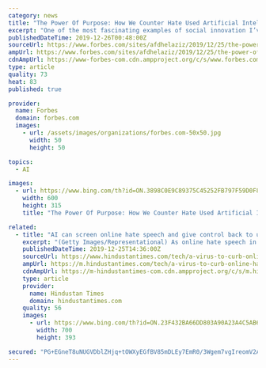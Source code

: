 ```yaml
---
category: news
title: "The Power Of Purpose: How We Counter Hate Used Artificial Intelligence To Battle Hate Speech Online"
excerpt: "One of the most fascinating examples of social innovation I’ve been tracking recently was the We Counter Hate platform, by Seattle-based agency POSSIBLE (now part of Wunderman Thompson Seattle) that sought to reduce hate speech on Twitter by turning retweets of these hateful messages into donations for a good cause. Here’s how it worked ..."
publishedDateTime: 2019-12-26T00:48:00Z
sourceUrl: https://www.forbes.com/sites/afdhelaziz/2019/12/25/the-power-of-purpose-how-we-counter-hate-used-artificial-intelligence-to-battle-hate-speech-online/
ampUrl: https://www.forbes.com/sites/afdhelaziz/2019/12/25/the-power-of-purpose-how-we-counter-hate-used-artificial-intelligence-to-battle-hate-speech-online/amp/
cdnAmpUrl: https://www-forbes-com.cdn.ampproject.org/c/s/www.forbes.com/sites/afdhelaziz/2019/12/25/the-power-of-purpose-how-we-counter-hate-used-artificial-intelligence-to-battle-hate-speech-online/amp/
type: article
quality: 73
heat: 83
published: true

provider:
  name: Forbes
  domain: forbes.com
  images:
    - url: /assets/images/organizations/forbes.com-50x50.jpg
      width: 50
      height: 50

topics:
  - AI

images:
  - url: https://www.bing.com/th?id=ON.3898C0E9C89375C45252FB797F59D0F8
    width: 600
    height: 315
    title: "The Power Of Purpose: How We Counter Hate Used Artificial Intelligence To Battle Hate Speech Online"

related:
  - title: "AI can screen online hate speech and give control back to users: New research"
    excerpt: "(Getty Images/Representational) As online hate speech in India and elsewhere is increasingly seen as a threat to democracy, researchers are developing artificial intelligence that ... their proposal in the journal Ethics and Information Technology."
    publishedDateTime: 2019-12-25T14:36:00Z
    sourceUrl: https://www.hindustantimes.com/tech/a-virus-to-curb-online-hate-speech-possible-says-new-research/story-pTltd2HQf4TrsRtuK7b4JI.html
    ampUrl: https://m.hindustantimes.com/tech/a-virus-to-curb-online-hate-speech-possible-says-new-research/story-pTltd2HQf4TrsRtuK7b4JI_amp.html
    cdnAmpUrl: https://m-hindustantimes-com.cdn.ampproject.org/c/s/m.hindustantimes.com/tech/a-virus-to-curb-online-hate-speech-possible-says-new-research/story-pTltd2HQf4TrsRtuK7b4JI_amp.html
    type: article
    provider:
      name: Hindustan Times
      domain: hindustantimes.com
    quality: 56
    images:
      - url: https://www.bing.com/th?id=ON.23F432BA66DD803A90A23A4C5AB6CC17
        width: 700
        height: 393

secured: "PG+EGneT8uNUGVDblZHjq+tOWXyEGfBV85mDLEy7EmR0/3Wgem7vgIreomV2AKzbiYh6rhRrqM86s0/UXHp3CyvP2HjSPOcFjXDkfIRH/DthtxLOOr1j3sTWWomaxlGwguHzXZF0aAoskkSsCEKgU6UhouJ+0w95W6m57gHr5QwUxSZcCZTOr6gtWjq2NuZlgt80+MTk4pbKMJU/eGf45HcCcySw/sn7mx6eTA4p9M//OmA7ZqKNkf4NldRZ/3mafA44dVwB0FR2ZmCdRcmQbg==;XvYkYCUlUaN0hkaPgYRzPA=="
---
```


